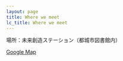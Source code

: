 ```yaml
---
layout: page
title: Where we meet
lc_title: Where we meet
---
```


場所：未来創造ステーション（都城市図書館内）

[Google Map](https://www.google.com/maps/place/Miyakonojoshi+Public+Library/@31.7252038,131.0654432,15z/data=!4m5!3m4!1s0x0:0x6991dc248aa831ef!8m2!3d31.7252038!4d131.0654432)


